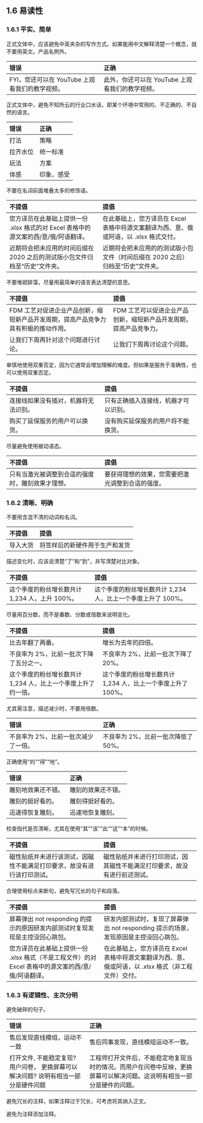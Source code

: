 ## 1.6 易读性

### 1.6.1 平实、简单

正式文体中，应该避免中英夹杂的写作方式。如果能用中文解释清楚一个概念，就不要用英文。产品名例外。

|**错误**|**正确**|
|:----|:----|
|FYI，您还可以在 YouTube 上观看我们的教学视频。|此外，你还可以在 YouTube 上观看我们的教学视频。|

正式文体中，避免不知所云的行业口水话，即某个环境中常用的、不正确的、不自然的语言。

|**错误**|**正确**|
|:----|:----|
|打法|策略|
|拉齐水位|统一标准|
|玩法|方案|
|体感|印象、感受|

不要在名词前面堆叠太多的修饰语。

|**不提倡**|**提倡**|
|:----|:----|
|您方译员在此基础上提供一份 .xlsx 格式的对 Excel 表格中的源文案的西/意/俄/阿语翻译。|在此基础上，您方译员在 Excel 表格中将源文案翻译为西、意、俄或阿语，以 .xlsx 格式交付。|
|近期将会把未应用的时间后缀在 2020 之后的测试版小包文件归档至“历史”文件夹。|近期将会把未应用的的测试版小包文件（时间后缀在 2020 之后）归档至“历史”文件夹。|

不要堆砌辞藻，尽量用最简单的语言表达清楚的意思。

|**不提倡**|**提倡**|
|:----|:----|
|FDM 工艺对促进企业产品创新，缩短新产品开发周期，提高产品竞争力具有积极的推动作用。|FDM 工艺可以促进企业产品创新，缩短新产品开发周期，提高产品竞争力。|
|让我们下周再针对这个问题进行讨论。|让我们下周再讨论这个问题。|

审慎地使用双重否定，因为它通常会增加理解的难度。但如果是服务于准确性，也可以使用双重否定。

|**不提倡**|**提倡**|
|:----|:----|
|连接线如果没有插对，机器将无法识别。|只有正确插入连接线，机器才可以识别。|
|购买了延保服务的用户可以换货。|没有购买延保服务的用户将不能换货。|

尽量避免使用被动语态。

|**不提倡**|**提倡**|
|:----|:----|
|只有当激光被调整到合适的强度时，雕刻效果才理想。|要获得理想的效果，您需要把激光调整到合适的强度。|

### 1.6.2 清晰、明确

不要用含混不清的动词和名词。

|**不提倡**|**提倡**|
|:----|:----|
|导入大货|将签样后的新硬件用于生产和发货|

描述变化时，应该说清楚“了”和“到”，并写清楚对比对象。

|**不提倡**|**提倡**|
|:----|:----|
|这个季度的粉丝增长数共计 1,234 人，上升 100%。|这个季度的粉丝增长数共计 1,234 人，比上一个季度上升了 100%。|

尽量用百分数，而不是番数、分数或倍数来说明变化。

|**不提倡**|**提倡**|
|:----|:----|
|比去年翻了两番。|增长为去年的四倍。|
|不良率为 2%，比前一批次下降了五分之一。|不良率为 2%，比前一批次下降了 20%。|
|这个季度的粉丝增长数共计 1,234 人，比上一个季度上升了约一倍。|这个季度的粉丝增长数共计 1,234 人，比上一个季度上升了 100%。|

尤其需注意，描述减少时，不要用倍数。

|**错误**|**正确**|
|:----|:----|
|不良率为 2%，比前一批次减少了一倍。|不良率为 2%，比前一批次降低了 50%。|

正确使用“的”“得”“地”。

|**错误**|**正确**|
|:----|:----|
|雕刻地效果还不错。|雕刻的效果还不错。|
|雕刻的挺好看的。|雕刻得挺好看的。|
|迅速得恢复雕刻。|迅速地恢复雕刻。|

检查指代是否清晰，尤其在使用“其”“该”“此”“这”“本”的时候。

|**不提倡**|**提倡**|
|:----|:----|
|磁性贴纸并未进行该测试，因磁性不能满足打印要求，故没有进行该打印测试。|磁性贴纸并未进行打印测试，因其磁性不能满足打印要求，故没有进行前述测试。|

合理使用标点来断句，避免写冗长的句子和段落。

|**不提倡**|**提倡**|
|:----|:----|
|屏幕弹出 not responding 的提示的原因研发内部测试时复现发现是主控没回心跳包。|研发内部测试时，复现了屏幕弹出 not responding 提示的场景，发现原因是主控没回心跳包。|
|您方译员在此基础上提供一份 .xlsx 格式（不是工程文件）的对 Excel 表格中的源文案的西/意/俄/阿语翻译。|在此基础上，您方译员在 Excel 表格中将源文案翻译为西、意、俄或阿语，以 .xlsx 格式（非工程文件）交付。|

### 1.6.3 有逻辑性、主次分明

避免破碎的句子。

|**错误**|**正确**|
|:----|:----|
|售后发现直线模组，运动不一致|售后同事发现，直线模组运动不一致。|
|打开文件, 不能稳定复现?   用户问卷， 更换屏幕可以解决问题? 说明有相当一部分是硬件问题|工程师打开文件后，不能稳定地复现当时的情况。而用户在问卷中反映，更换屏幕可以解决问题。这说明有相当一部分是硬件的问题。|

避免冗长的注释，如果注释过于冗长，可考虑将其纳入正文。

避免为注释添加注释。
